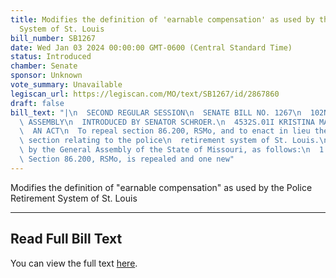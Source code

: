 ```yaml
---
title: Modifies the definition of 'earnable compensation' as used by the Police Retirement
  System of St. Louis
bill_number: SB1267
date: Wed Jan 03 2024 00:00:00 GMT-0600 (Central Standard Time)
status: Introduced
chamber: Senate
sponsor: Unknown
vote_summary: Unavailable
legiscan_url: https://legiscan.com/MO/text/SB1267/id/2867860
draft: false
bill_text: "|\n  SECOND REGULAR SESSION\n  SENATE BILL NO. 1267\n  102ND GENERA L\
  \ ASSEMBLY\n  INTRODUCED BY SENATOR SCHROER.\n  4532S.01I KRISTINA MARTIN, Secretary\n\
  \  AN ACT\n  To repeal section 86.200, RSMo, and to enact in lieu thereof one new\
  \ section relating to the police\n  retirement system of St. Louis.\n  Be it enacted\
  \ by the General Assembly of the State of Missouri, as follows:\n  1 Section A.\
  \ Section 86.200, RSMo, is repealed and one new"
---
```

Modifies the definition of "earnable compensation" as used by the Police Retirement System of St. Louis

---

## Read Full Bill Text

You can view the full text [here](https://legiscan.com/MO/text/SB1267/id/2867860).
